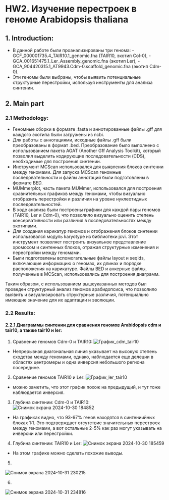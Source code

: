 # HW2. Изучение перестроек в геноме Arabidopsis thaliana
## 1. Introduction:
- В данной работе были проанализированы три генома:
      - GCF_000001735.4_TAIR10.1_genomic.fna (TAIR10, экотип Col-0),
      - GCA_001651475.1_Ler_Assembly_genomic.fna (экотип Ler),
      - GCA_904420315.1_AT9943.Cdm-0.scaffold_genomic.fna (экотип Cdm-0).
- Эти геномы были выбраны, чтобы выявить потенциальные структурные перестройки, используя инструменты для анализа синтении.

## 2. Main part
### 2.1 Methodology:
- Геномные сборки в формате .fasta и аннотированные файлы .gff для каждого экотипа были загружены из ncbi. 
- Для работы с аннотациями, исходные файлы .gff были преобразованы в формат .bed. Преобразование было выполнено с использованием пакета AGAT (Another Gff Analysis Toolkit), который позволил выделить кодирующие последовательности (CDS), необходимые для построения синтении.
- Инструмент MCScan использовался для выявления блоков синтении между геномами. Для запуска MCScan геномные последовательности и файлы аннотаций были подготовлены в формате BED.
- MUMmerplot, часть пакета MUMmer, использовался для построения сравнительных графиков между геномами, чтобы визуально отобразить перестройки и различия на уровне нуклеотидных последовательностей.
- В ходе анализа были построены графики для каждой пары геномов (TAIR10, Ler и Cdm-0), что позволило визуально оценить степень консервативности или различия в последовательностях между экотипами.
- Для создания карикатур геномов и отображения блоков синтении использовался модуль karyotype из библиотеки jcvi. Этот инструмент позволяет построить визуальное представление хромосом и синтенных блоков, отражая структурные изменения и перестройки между геномами.
- Были подготовлены вспомогательные файлы layout и seqids, включающие информацию о геномах, их длинах и порядке расположения на карикатуре. Файлы BED и анкерные файлы, полученные в MCScan, использовались для построения диаграмм.

Таким образом, с использованием вышеуказанных методов был проведен структурный анализ геномов арабидопсиса, что позволило выявить и визуализировать структурные различия, потенциально имеющие значение для их адаптации и эволюции.

### 2.2  Results:
#### 2.2.1 Диаграммы синтении для сравнения геномов Arabidopsis cdm и tair10, а также tair10 и ler:
1. Сравнение геномов Cdm-0 и TAIR10:
![График_cdm_tair10](https://github.com/user-attachments/assets/ee5d1805-5a1b-4f15-b386-24a947e9e06c)
- Непрерывная диагональная линия указывает на высокую степень сходства между геномами, однако, наблюдается еще делеции в областях центромеры и одна инверсия небольшого региона посередине.

2. Сравнение геномов TAIR10 и Ler:
![График_ler_tair10](https://github.com/user-attachments/assets/c0287bd8-2234-4713-9155-a2427492a311)
- можно заметить, что этот график похож на предыдущий, и тут тоже наблюдается инверсия.

3. Глубина синтении: Cdm-0 и TAIR10:
![Снимок экрана 2024-10-30 184852](https://github.com/user-attachments/assets/55d0d8e0-aabd-4016-97db-0f8f060dd48e)
- На графиках видно, что 93-97% генов находятся в синтениийных блоках 1:1. Это подтверждает отсутствие значительных перестроек между геномами, а вот остальные 2-5% как раз могут указывать на инверсии или перестройки. 

4. Глубина синтении: TAIR10 и Ler:
![Снимок экрана 2024-10-30 185459](https://github.com/user-attachments/assets/b2868c9b-d433-4b8a-a6aa-7017d85d8cf7)
- На этом графике можно сделать похожие выводы.

5. 
![Снимок экрана 2024-10-31 230215](https://github.com/user-attachments/assets/6652e6ec-7122-4095-9d3c-7d56fb6c7af7)

6. 
![Снимок экрана 2024-10-31 234816](https://github.com/user-attachments/assets/20ce71aa-d329-44ed-996a-613996ccd426)
